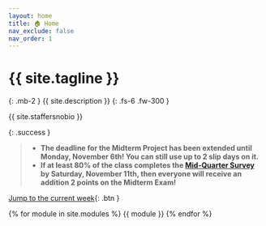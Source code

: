 ```yaml
---
layout: home
title: 🏠 Home
nav_exclude: false
nav_order: 1
---
```


# {{ site.tagline }}
{: .mb-2 }
{{ site.description }}
{: .fs-6 .fw-300 }


{{ site.staffersnobio }}

{: .success }
> - **The deadline for the Midterm Project has been extended until Monday, November 6th! You can still use up to 2 slip days on it.**
> - **If at least 80% of the class completes the [Mid-Quarter Survey](https://docs.google.com/forms/d/e/1FAIpQLSenMue3wGwX7OVIE0RMJ4OFzMtg0YG3T2PqXikcB7594ij5kg/viewform) by Saturday, November 11th, then everyone will receive an addition 2 points on the Midterm Exam!**

<!-- Below, you can open "static" versions of each lecture by clicking the ✏️ emojis and watch podcasts by clicking the 🎥 emojis. -->

[Jump to the current week](#week-6-confidence-intervals-and-the-normal-distribution){: .btn }

{% for module in site.modules %}
{{ module }}
{% endfor %}